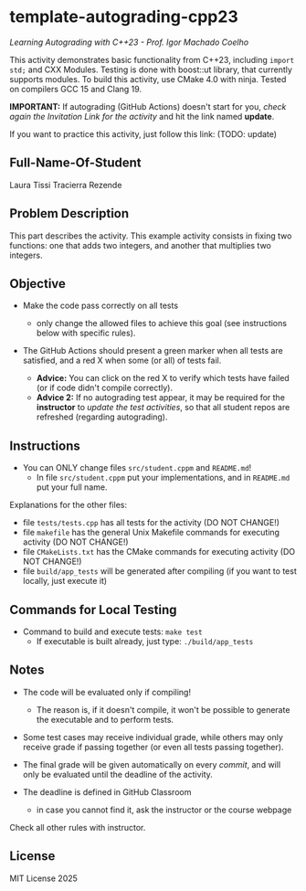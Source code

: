 # template-autograding-cpp23

*Learning Autograding with C++23 - Prof. Igor Machado Coelho*

This activity demonstrates basic functionality from C++23, including `import std;` and CXX Modules.
Testing is done with boost::ut library, that currently supports modules.
To build this activity, use CMake 4.0 with ninja. Tested on compilers GCC 15 and Clang 19.

**IMPORTANT:** If autograding (GitHub Actions) doesn't start for you, *check again the Invitation Link for
the activity* and hit the link named **update**.

If you want to practice this activity, just follow this link: (TODO: update)

## Full-Name-Of-Student

Laura Tissi Tracierra Rezende

## Problem Description

This part describes the activity. This example activity consists in fixing two functions: one that adds two integers, and another that multiplies two integers.

## Objective

- Make the code pass correctly on all tests
   * only change the allowed files to achieve this goal (see instructions below with specific rules).

- The GitHub Actions should present a green marker when all tests are satisfied, and a red X when some (or all) of tests fail. 
    * **Advice:** You can click on the red X to verify which tests have failed (or if code didn't compile correctly).
    * **Advice 2:** If no autograding test appear, it may be required for the **instructor** to *update the test activities*, so that all student repos are refreshed (regarding autograding).

## Instructions

- You can ONLY change files `src/student.cppm` and `README.md`!
   * In file `src/student.cppm` put your implementations, and in `README.md` put your full name.

Explanations for the other files:

- file `tests/tests.cpp` has all tests for the activity (DO NOT CHANGE!)
- file `makefile` has the general Unix Makefile commands for executing activity (DO NOT CHANGE!)
- file `CMakeLists.txt` has the CMake commands for executing activity (DO NOT CHANGE!)
- file  `build/app_tests` will be generated after compiling (if you want to test locally, just execute it)

## Commands for Local Testing

- Command to build and execute tests: `make test`
    * If executable is built already, just type: `./build/app_tests`

## Notes

- The code will be evaluated only if compiling! 
   * The reason is, if it doesn't compile, it won't be possible to generate the executable and to perform tests.

- Some test cases may receive individual grade, while others may only receive grade if passing together (or even all tests passing together).

- The final grade will be given automatically on every *commit*, and will only be evaluated until the deadline of the activity.

- The deadline is defined in GitHub Classroom
   * in case you cannot find it, ask the instructor or the course webpage

Check all other rules with instructor.

## License

MIT License 2025

